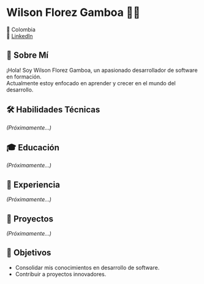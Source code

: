 # Wilson Florez Gamboa 👨‍💻

📍 Colombia  
🔗 [LinkedIn](https://www.linkedin.com/in/wilson-florez-gamboa-dev)  

## 👋 Sobre Mí  
¡Hola! Soy Wilson Florez Gamboa, un apasionado desarrollador de software en formación.  
Actualmente estoy enfocado en aprender y crecer en el mundo del desarrollo.  

## 🛠 Habilidades Técnicas  
*(Próximamente...)*  

## 🎓 Educación  
*(Próximamente...)*  

## 💼 Experiencia  
*(Próximamente...)*  

## 🌟 Proyectos  
*(Próximamente...)*  

## 📌 Objetivos  
- Consolidar mis conocimientos en desarrollo de software.  
- Contribuir a proyectos innovadores.  